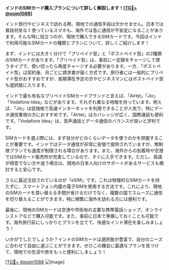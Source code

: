 **インドのSIMカード購入プランについて詳しく解説します！[[TG💪+ @esim1088](https://t.me/s/esim1088)]**

インド旅行やビジネスで訪れる際、現地での通信手段は欠かせません。日本では普段何気なく使っているスマホも、海外では急に通信が不安定になることがあります。そんな時に役立つのが、現地で購入できるSIMカードです。今回はインドで利用可能なSIMカードの種類とプランについて、詳しくご紹介します！

まず、インドには大きく分けて「プリペイド型」と「ポストペイド型」の2種類のSIMカードがあります。「プリペイド型」は、事前に一定額をチャージして使うタイプで、使い切ったら再度チャージする必要があります。一方、「ポストペイド型」は契約後、月ごとに請求書が届く方式です。旅行者には一般的にプリペイド型がおすすめですが、長期滞在予定の方やビジネスマンにはポストペイド型も選択肢に入ります。

インドで最も有名なプリペイドSIMカードブランドと言えば、「Airtel」「Jio」「Vodafone Idea」などがあります。それぞれ異なる特徴を持っています。例えば、「Jio」は低価格で高速インターネットを利用できることが人気で、特にデータ通信重視の方におすすめです。「Airtel」はカバレッジが広く、国際通話も便利です。「Vodafone Idea」は、音声通話とデータ通信のバランスが良いと評判です。

SIMカードを選ぶ際には、まず自分がどのくらいデータを使うのかを把握することが重要です。インドではデータ通信が非常に安価で提供されていますが、無制限プランでも速度が制限される場合があります。また、海外からの到着時や空港ではSIMカード販売所が充実しているので、すぐに入手できます。ただし、英語が得意でない方や迷う場合は、現地の日本人向けのサポートがあるサービスも検討すると安心です。

さらに最近注目されているのが「eSIM」です。これは物理的なSIMカードを持たずに、スマートフォン内蔵の電子SIMを使用する方法です。これにより、現地のSIMカードを買い替える手間が省けるだけでなく、複数の国でスムーズに通信を切り替えることができます。特に頻繁に海外を訪れる方には便利です。

最後に、現地のSIMカードは空港や市街地の主要な携帯電話ショップ、オンラインストアなどで購入可能です。また、事前に日本で準備しておくことも可能です。海外旅行前にしっかりとプランを立てて、快適なインド滞在を楽しみましょう！

いかがでしたでしょうか？インドのSIMカードは選択肢が豊富で、自分のニーズに合わせて自由に選ぶことができます。ぜひこの機会に最適なプランを見つけて、現地での生活や旅をもっと便利にしましょう！

[[TG💪+ @esim1088](https://t.me/s/esim1088) ![Image](https://i.postimg.cc/Y0z9fWf4/image.png)]
